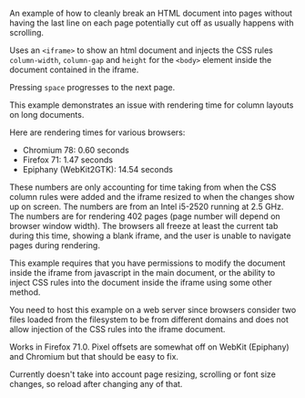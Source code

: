 
An example of how to cleanly break an HTML document into pages without having the last line on each page potentially cut off as usually happens with scrolling.

Uses an `<iframe>` to show an html document and injects the CSS rules `column-width`, `column-gap` and `height` for the `<body>` element inside the document contained in the iframe.

Pressing `space` progresses to the next page.

This example demonstrates an issue with rendering time for column layouts on long documents.

Here are rendering times for various browsers:

* Chromium 78: 0.60 seconds
* Firefox 71: 1.47 seconds
* Epiphany (WebKit2GTK): 14.54 seconds

These numbers are only accounting for time taking from when the CSS column rules were added and the iframe resized to when the changes show up on screen. The numbers are from an Intel i5-2520 running at 2.5 GHz. The numbers are for rendering 402 pages (page number will depend on browser window width). The browsers all freeze at least the current tab during this time, showing a blank iframe, and the user is unable to navigate pages during rendering. 

This example requires that you have permissions to modify the document inside the iframe from javascript in the main document, or the ability to inject CSS rules into the document inside the iframe using some other method.

You need to host this example on a web server since browsers consider two files loaded from the filesystem to be from different domains and does not allow injection of the CSS rules into the iframe document.

Works in Firefox 71.0. Pixel offsets are somewhat off on WebKit (Epiphany) and Chromium but that should be easy to fix.

Currently doesn't take into account page resizing, scrolling or font size changes, so reload after changing any of that.